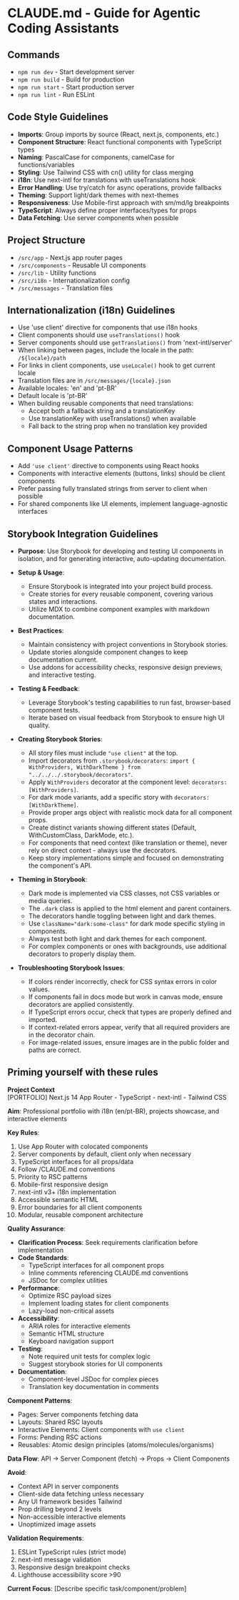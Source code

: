 # CLAUDE.md - Guide for Agentic Coding Assistants

## Commands

- `npm run dev` - Start development server
- `npm run build` - Build for production
- `npm run start` - Start production server
- `npm run lint` - Run ESLint

## Code Style Guidelines

- **Imports**: Group imports by source (React, next.js, components, etc.)
- **Component Structure**: React functional components with TypeScript types
- **Naming**: PascalCase for components, camelCase for functions/variables
- **Styling**: Use Tailwind CSS with cn() utility for class merging
- **i18n**: Use next-intl for translations with useTranslations hook
- **Error Handling**: Use try/catch for async operations, provide fallbacks
- **Theming**: Support light/dark themes with next-themes
- **Responsiveness**: Use Mobile-first approach with sm/md/lg breakpoints
- **TypeScript**: Always define proper interfaces/types for props
- **Data Fetching**: Use server components when possible

## Project Structure

- `/src/app` - Next.js app router pages
- `/src/components` - Reusable UI components
- `/src/lib` - Utility functions
- `/src/i18n` - Internationalization config
- `/src/messages` - Translation files

## Internationalization (i18n) Guidelines

- Use 'use client' directive for components that use i18n hooks
- Client components should use `useTranslations()` hook
- Server components should use `getTranslations()` from 'next-intl/server'
- When linking between pages, include the locale in the path: `/${locale}/path`
- For links in client components, use `useLocale()` hook to get current locale
- Translation files are in `/src/messages/{locale}.json`
- Available locales: 'en' and 'pt-BR'
- Default locale is 'pt-BR'
- When building reusable components that need translations:
    - Accept both a fallback string and a translationKey
    - Use translationKey with useTranslations() when available
    - Fall back to the string prop when no translation key provided

## Component Usage Patterns

- Add `'use client'` directive to components using React hooks
- Components with interactive elements (buttons, links) should be client components
- Prefer passing fully translated strings from server to client when possible
- For shared components like UI elements, implement language-agnostic interfaces

## Storybook Integration Guidelines

- **Purpose**: Use Storybook for developing and testing UI components in isolation, and for generating interactive, auto-updating documentation.
- **Setup & Usage**:
    - Ensure Storybook is integrated into your project build process.
    - Create stories for every reusable component, covering various states and interactions.
    - Utilize MDX to combine component examples with markdown documentation.
- **Best Practices**:
    - Maintain consistency with project conventions in Storybook stories.
    - Update stories alongside component changes to keep documentation current.
    - Use addons for accessibility checks, responsive design previews, and interactive testing.
- **Testing & Feedback**:
    - Leverage Storybook's testing capabilities to run fast, browser-based component tests.
    - Iterate based on visual feedback from Storybook to ensure high UI quality.

- **Creating Storybook Stories**:
    - All story files must include `"use client"` at the top.
    - Import decorators from `.storybook/decorators`: `import { WithProviders, WithDarkTheme } from "../../../.storybook/decorators"`.
    - Apply `WithProviders` decorator at the component level: `decorators: [WithProviders]`.
    - For dark mode variants, add a specific story with `decorators: [WithDarkTheme]`.
    - Provide proper args object with realistic mock data for all component props.
    - Create distinct variants showing different states (Default, WithCustomClass, DarkMode, etc.).
    - For components that need context (like translation or theme), never rely on direct context - always use the decorators.
    - Keep story implementations simple and focused on demonstrating the component's API.

- **Theming in Storybook**:
    - Dark mode is implemented via CSS classes, not CSS variables or media queries.
    - The `.dark` class is applied to the html element and parent containers.
    - The decorators handle toggling between light and dark themes.
    - Use `className="dark:some-class"` for dark mode specific styling in components.
    - Always test both light and dark themes for each component.
    - For complex components or ones with backgrounds, use additional decorators to properly display them.

- **Troubleshooting Storybook Issues**:
    - If colors render incorrectly, check for CSS syntax errors in color values.
    - If components fail in docs mode but work in canvas mode, ensure decorators are applied consistently.
    - If TypeScript errors occur, check that types are properly defined and imported.
    - If context-related errors appear, verify that all required providers are in the decorator chain.
    - For image-related issues, ensure images are in the public folder and paths are correct.

## Priming yourself with these rules

**Project Context**  
[PORTFOLIO] Next.js 14 App Router - TypeScript - next-intl - Tailwind CSS

**Aim**: Professional portfolio with i18n (en/pt-BR), projects showcase, and interactive elements

**Key Rules**:

1. Use App Router with colocated components
2. Server components by default, client only when necessary
3. TypeScript interfaces for all props/data
4. Follow /CLAUDE.md conventions
5. Priority to RSC patterns
6. Mobile-first responsive design
7. next-intl v3+ i18n implementation
8. Accessible semantic HTML
9. Error boundaries for all client components
10. Modular, reusable component architecture

**Quality Assurance**:

- **Clarification Process**: Seek requirements clarification before implementation
- **Code Standards**:
    - TypeScript interfaces for all component props
    - Inline comments referencing CLAUDE.md conventions
    - JSDoc for complex utilities
- **Performance**:
    - Optimize RSC payload sizes
    - Implement loading states for client components
    - Lazy-load non-critical assets
- **Accessibility**:
    - ARIA roles for interactive elements
    - Semantic HTML structure
    - Keyboard navigation support
- **Testing**:
    - Note required unit tests for complex logic
    - Suggest storybook stories for UI components
- **Documentation**:
    - Component-level JSDoc for complex pieces
    - Translation key documentation in comments

**Component Patterns**:

- Pages: Server components fetching data
- Layouts: Shared RSC layouts
- Interactive Elements: Client components with `use client`
- Forms: Pending RSC actions
- Reusables: Atomic design principles (atoms/molecules/organisms)

**Data Flow**:
API → Server Component (fetch) → Props → Client Components

**Avoid**:

- Context API in server components
- Client-side data fetching unless necessary
- Any UI framework besides Tailwind
- Prop drilling beyond 2 levels
- Non-accessible interactive elements
- Unoptimized image assets

**Validation Requirements**:

1. ESLint TypeScript rules (strict mode)
2. next-intl message validation
3. Responsive design breakpoint checks
4. Lighthouse accessibility score >90

**Current Focus**:
[Describe specific task/component/problem]
